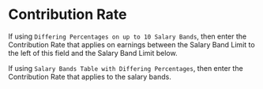 # Contribution Rate

If using `Differing Percentages on up to 10 Salary Bands`, then enter
the Contribution Rate that applies on earnings between the Salary Band
Limit to the left of this field and the Salary Band Limit below.

If using `Salary Bands Table with Differing Percentages`, then enter the
Contribution Rate that applies to the salary bands.
